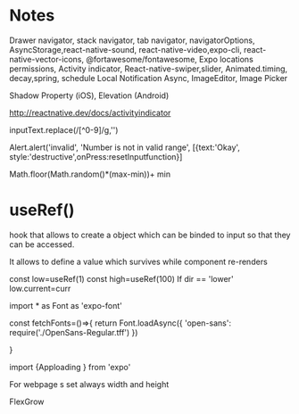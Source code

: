 # Notes
 
Drawer navigator, stack navigator,
 tab navigator, navigatorOptions,
AsyncStorage,react-native-sound,
react-native-video,expo-cli,
react-native-vector-icons,
@fortawesome/fontawesome,
Expo locations permissions,
Activity indicator,
React-native-swiper,slider,
Animated.timing, decay,spring,
schedule Local Notification Async,
ImageEditor, Image Picker


Shadow Property (iOS),
Elevation (Android)

http://reactnative.dev/docs/activityindicator

inputText.replace(/[^0-9]/g,'')

Alert.alert('invalid',
'Number is not in valid range',
[{text:'Okay', style:'destructive',onPress:resetInputfunction}]


Math.floor(Math.random()*(max-min))+ min


# useRef()

hook that allows to create a object 
which can be binded to input so that 
they can be accessed.

It allows to define a value which survives
while component re-renders

const low=useRef(1)
const high=useRef(100)
If dir == 'lower'
low.current=curr
 
import * as Font as 'expo-font'

const fetchFonts=()=>{
return Font.loadAsync({
'open-sans': require('./OpenSans-Regular.tff')
})

}

import {Apploading } from 'expo'



For webpage s set always width and height

FlexGrow
